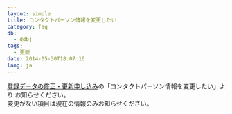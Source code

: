 ```yaml
---
layout: simple
title: コンタクトパーソン情報を変更したい
category: faq
db:
  - ddbj
tags: 
  - 更新
date: 2014-05-30T18:07:16
lang: ja
---
```


[登録データの修正・更新申し込み](/ddbj/update-form.html)の「コンタクトパーソン情報を変更したい」より
お知らせください。  
変更がない項目は現在の情報のみお知らせください。
